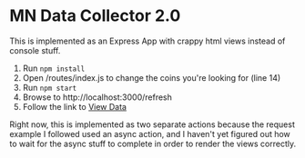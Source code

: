 # MN Data Collector 2.0

This is implemented as an Express App with crappy html views instead of console stuff.

1. Run `npm install`
2. Open /routes/index.js to change the coins you're looking for (line 14)
3. Run `npm start`
4. Browse to http://localhost:3000/refresh
5. Follow the link to [View Data](http://localhost:3000/)

Right now, this is implemented as two separate actions because the request example I followed used an async action, and I haven't yet figured out how to wait for the async stuff to complete in order to render the views correctly.